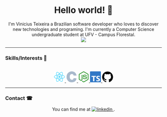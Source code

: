 <h1 align="center">Hello world! 🤗</h1>

<p align="center">I'm Vinicius Teixeira a Brazilian software developer who loves to discover new technologies and programing. I'm currently a Computer Science undergraduate student at UFV - Campus Florestal.
<br />
<img src="https://github-readme-stats.vercel.app/api/top-langs/?username=ViniciusTei&layout=compact&theme=gotham"/>
</p>
<hr>

### Skills/Interests 🏅
<br>

<div align="center">
<a href="https://reactjs.org/">
  <img
    alt="React"
    height="35"
    src="assets/react.svg" />
</a>
<!-- <a href="https://angular.io/">
  <img
    alt="Angular"
    height="35"
    src="assets/angular.svg" />
</a> -->

<a href="https://www.cprogramming.com/">
  <img
    alt="C"
    height="35"
    src="assets/c.svg" />
</a>

<!-- <a href="https://ionicframework.com/">
  <img
    alt="Ionic"
    height="35"
    src="assets/ionic.svg" />
</a> -->

<a href="https://nodejs.org/">
  <img
    alt="nodejs"
    height="35"
    src="assets/node-dot-js.svg" />
</a>

<!-- <a href="https://www.javascript.com/">
  <img
    alt="javascript"
    height="35"
    src="assets/javascript.svg" />
</a> -->
<a href="https://www.typescriptlang.org/">
  <img
    alt="typescript"
    height="35"
    src="assets/typescript.svg" />
</a>
<a href="https://github.com/">
  <img
    alt="github"
    height="35"
    src="assets/github.svg" />
</a>
<!-- <a href="https://git-scm.com/">
  <img
    alt="git"
    height="35"
    src="assets/git.svg" />
</a>
<a href="https://azure.microsoft.com/pt-br/overview/devops-tutorial/">
  <img
    alt="Azure"
    height="35"
    src="assets/azuredevops.svg" />
</a> -->
</div>
<hr>

### Contact ☎

<div align="center">
  You can find me at 
  <a href="https://www.linkedin.com/in/viniciustei/">
    <img
      alt="linkedin"
      src="https://img.shields.io/badge/-LinkedIn-060606?style=flat&labelColor=0D0D0D&logo=Linkedin&Color=white" />
  </a>.
</div>




